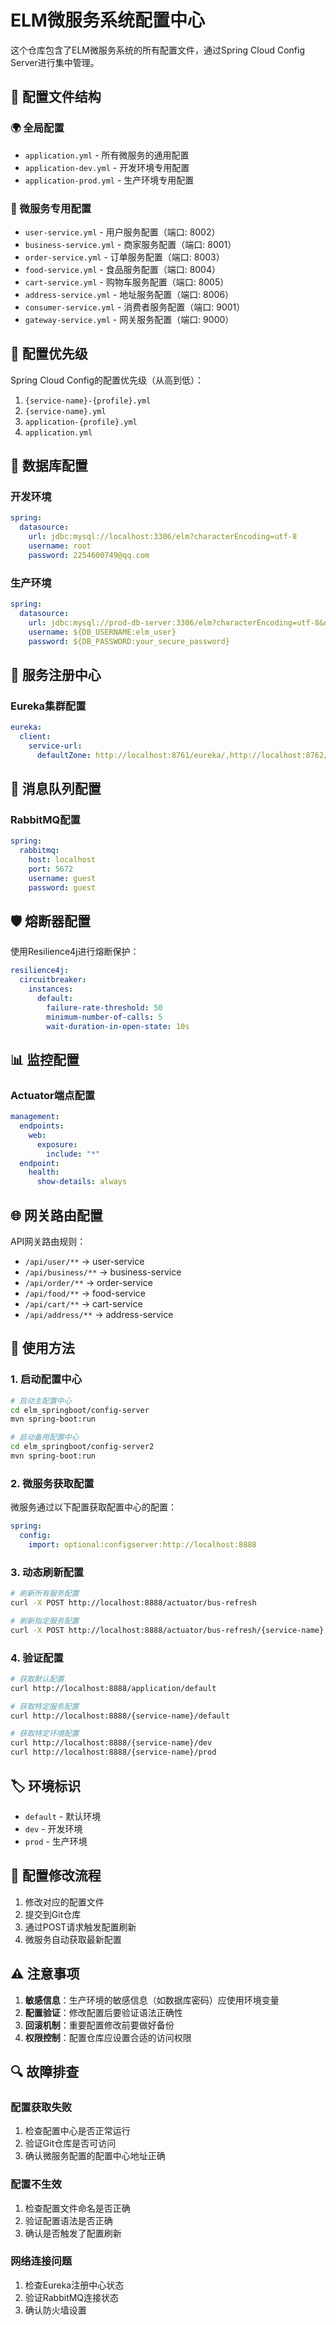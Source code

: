 # ELM微服务系统配置中心

这个仓库包含了ELM微服务系统的所有配置文件，通过Spring Cloud Config Server进行集中管理。

## 📁 配置文件结构

### 🌍 全局配置
- `application.yml` - 所有微服务的通用配置
- `application-dev.yml` - 开发环境专用配置
- `application-prod.yml` - 生产环境专用配置

### 🔧 微服务专用配置
- `user-service.yml` - 用户服务配置（端口: 8002）
- `business-service.yml` - 商家服务配置（端口: 8001）
- `order-service.yml` - 订单服务配置（端口: 8003）
- `food-service.yml` - 食品服务配置（端口: 8004）
- `cart-service.yml` - 购物车服务配置（端口: 8005）
- `address-service.yml` - 地址服务配置（端口: 8006）
- `consumer-service.yml` - 消费者服务配置（端口: 9001）
- `gateway-service.yml` - 网关服务配置（端口: 9000）

## 🔑 配置优先级

Spring Cloud Config的配置优先级（从高到低）：
1. `{service-name}-{profile}.yml`
2. `{service-name}.yml`
3. `application-{profile}.yml`
4. `application.yml`

## 💾 数据库配置

### 开发环境
```yaml
spring:
  datasource:
    url: jdbc:mysql://localhost:3306/elm?characterEncoding=utf-8
    username: root
    password: 2254600749@qq.com
```

### 生产环境
```yaml
spring:
  datasource:
    url: jdbc:mysql://prod-db-server:3306/elm?characterEncoding=utf-8&useSSL=true
    username: ${DB_USERNAME:elm_user}
    password: ${DB_PASSWORD:your_secure_password}
```

## 🔄 服务注册中心

### Eureka集群配置
```yaml
eureka:
  client:
    service-url:
      defaultZone: http://localhost:8761/eureka/,http://localhost:8762/eureka/
```

## 🐰 消息队列配置

### RabbitMQ配置
```yaml
spring:
  rabbitmq:
    host: localhost
    port: 5672
    username: guest
    password: guest
```

## 🛡️ 熔断器配置

使用Resilience4j进行熔断保护：
```yaml
resilience4j:
  circuitbreaker:
    instances:
      default:
        failure-rate-threshold: 50
        minimum-number-of-calls: 5
        wait-duration-in-open-state: 10s
```

## 📊 监控配置

### Actuator端点配置
```yaml
management:
  endpoints:
    web:
      exposure:
        include: "*"
  endpoint:
    health:
      show-details: always
```

## 🌐 网关路由配置

API网关路由规则：
- `/api/user/**` → user-service
- `/api/business/**` → business-service
- `/api/order/**` → order-service
- `/api/food/**` → food-service
- `/api/cart/**` → cart-service
- `/api/address/**` → address-service

## 🚀 使用方法

### 1. 启动配置中心
```bash
# 启动主配置中心
cd elm_springboot/config-server
mvn spring-boot:run

# 启动备用配置中心
cd elm_springboot/config-server2
mvn spring-boot:run
```

### 2. 微服务获取配置
微服务通过以下配置获取配置中心的配置：
```yaml
spring:
  config:
    import: optional:configserver:http://localhost:8888
```

### 3. 动态刷新配置
```bash
# 刷新所有服务配置
curl -X POST http://localhost:8888/actuator/bus-refresh

# 刷新指定服务配置
curl -X POST http://localhost:8888/actuator/bus-refresh/{service-name}
```

### 4. 验证配置
```bash
# 获取默认配置
curl http://localhost:8888/application/default

# 获取特定服务配置
curl http://localhost:8888/{service-name}/default

# 获取特定环境配置
curl http://localhost:8888/{service-name}/dev
curl http://localhost:8888/{service-name}/prod
```

## 🏷️ 环境标识

- `default` - 默认环境
- `dev` - 开发环境
- `prod` - 生产环境

## 📝 配置修改流程

1. 修改对应的配置文件
2. 提交到Git仓库
3. 通过POST请求触发配置刷新
4. 微服务自动获取最新配置

## ⚠️ 注意事项

1. **敏感信息**：生产环境的敏感信息（如数据库密码）应使用环境变量
2. **配置验证**：修改配置后要验证语法正确性
3. **回滚机制**：重要配置修改前要做好备份
4. **权限控制**：配置仓库应设置合适的访问权限

## 🔍 故障排查

### 配置获取失败
1. 检查配置中心是否正常运行
2. 验证Git仓库是否可访问
3. 确认微服务配置的配置中心地址正确

### 配置不生效
1. 检查配置文件命名是否正确
2. 验证配置语法是否正确
3. 确认是否触发了配置刷新

### 网络连接问题
1. 检查Eureka注册中心状态
2. 验证RabbitMQ连接状态
3. 确认防火墙设置 
